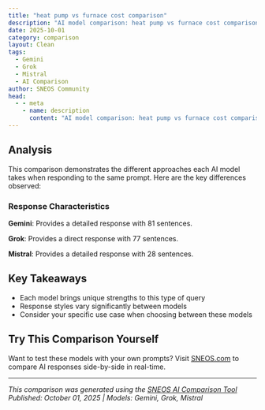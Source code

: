 ```yaml
---
title: "heat pump vs furnace cost comparison"
description: "AI model comparison: heat pump vs furnace cost comparison..."
date: 2025-10-01
category: comparison
layout: Clean
tags:
  - Gemini
  - Grok
  - Mistral
  - AI Comparison
author: SNEOS Community
head:
  - - meta
    - name: description
      content: "AI model comparison: heat pump vs furnace cost comparison..."
---
```


<ChatComparison
  title="heat pump vs furnace cost comparison"
  prompt="heat pump vs furnace cost comparison"
  :responses='{
    "Gemini": "Okay, let\u0027s break down the cost comparison between heat pumps and furnaces.  It\u0027s not a simple answer, as there are a lot of factors that influence the overall costs.\n\n**Here\u0027s a general overview, followed by a more detailed breakdown:**\n\n*   **Upfront Cost (Installation):**  Generally, heat pumps tend to have a slightly higher upfront installation cost compared to furnaces.  This is due to the more complex components and installation requirements of a heat pump.\n*   **Operating Cost (Energy Bills):**  In moderate climates, heat pumps can often be more energy-efficient and have lower operating costs than furnaces, especially electric resistance furnaces. In colder climates (where temperatures consistently drop below freezing), a furnace might be more cost-effective due to the heat pump\u0027s reduced efficiency and reliance on supplemental heating.\n*   **Maintenance Cost:** Both require maintenance. Furnaces might have simpler maintenance needs, while heat pumps, with more complex components, may require more specialized service.\n*   **Lifespan:** Both heat pumps and furnaces typically last 15-20 years with proper maintenance.\n*   **Overall Cost:** This is highly dependent on the climate, energy prices, usage patterns, and the specific models chosen.\n\n**Here\u0027s a more detailed breakdown of the cost factors:**\n\n**1. Upfront Costs (Purchase and Installation):**\n\n*   **Furnace Costs:**\n    *   **Purchase Price:**  Furnaces generally range from \\$2,000 to \\$7,000 for the unit itself, depending on the efficiency (AFUE rating) and capacity.\n    *   **Installation Costs:** Installation typically costs between \\$500 and \\$3,000, depending on the complexity of the ductwork, existing connections, and any necessary modifications to your home.\n    *   **Total Furnace Installation Cost:** \\$2,500 - \\$10,000 (approximate range).\n*   **Heat Pump Costs:**\n    *   **Purchase Price:** Heat pumps range from \\$4,000 to \\$8,000, depending on the type (air-source, geothermal, mini-split), efficiency (SEER and HSPF ratings), and features.  Geothermal heat pumps are significantly more expensive upfront.\n    *   **Installation Costs:** Installation can range from \\$1,000 to \\$5,000, depending on the complexity of the system, ductwork modifications, electrical work, and whether it\u0027s a simple replacement or a new installation.  Geothermal installations are much more complex and expensive, requiring excavation.\n    *   **Total Heat Pump Installation Cost:** \\$5,000 - \\$13,000 (approximate range) - *much higher for Geothermal*.\n\n**2. Operating Costs (Energy Bills):**\n\n*   **Furnace Operating Costs:**\n    *   **Fuel Source:** The operating cost depends heavily on the fuel type (natural gas, propane, oil, or electricity).  Natural gas is generally the cheapest, followed by propane, then oil, and electricity is typically the most expensive (especially for electric resistance furnaces).\n    *   **Efficiency (AFUE):**  Annual Fuel Utilization Efficiency (AFUE) is a measure of how efficiently a furnace converts fuel into heat. Higher AFUE means lower fuel bills.\n    *   **Example:** A high-efficiency natural gas furnace (95% AFUE) will be much cheaper to run than an older, less efficient furnace (80% AFUE) or an electric resistance furnace.\n*   **Heat Pump Operating Costs:**\n    *   **Electricity:** Heat pumps run on electricity.  Your electricity rates will directly impact your operating costs.\n    *   **Efficiency (SEER and HSPF):**\n        *   **SEER (Seasonal Energy Efficiency Ratio):** Measures cooling efficiency. Higher SEER = lower cooling bills.\n        *   **HSPF (Heating Seasonal Performance Factor):** Measures heating efficiency. Higher HSPF = lower heating bills.\n    *   **Climate:** Heat pumps are most efficient in moderate climates where temperatures rarely drop below freezing. As temperatures drop, their efficiency decreases, and they rely more on supplemental electric resistance heat, which is expensive.  In very cold climates, a furnace may be more cost-effective.\n    *   **Inverter Technology:** Modern inverter-driven heat pumps can modulate their output to match heating/cooling demands, improving efficiency and reducing energy consumption.\n\n**Important Considerations for Operating Costs:**\n\n*   **Climate:** This is the *most* important factor. Heat pumps shine in mild climates. In very cold climates, furnaces are generally more cost-effective for heating.\n*   **Energy Prices:** Natural gas prices fluctuate, as do electricity prices. Research current rates in your area to make an informed decision.\n*   **Home Insulation:** Proper insulation significantly reduces heating and cooling loads, minimizing energy consumption regardless of the system you choose.\n*   **Usage Patterns:** How much you use your heating and cooling system will impact your operating costs.\n\n**3. Maintenance Costs:**\n\n*   **Furnaces:** Regular maintenance includes:\n    *   Annual inspection and cleaning by a qualified technician.\n    *   Replacing air filters regularly.\n    *   Checking and cleaning burners (for gas furnaces).\n*   **Heat Pumps:** Regular maintenance includes:\n    *   Annual inspection and cleaning by a qualified technician.\n    *   Replacing air filters regularly.\n    *   Cleaning outdoor coils.\n    *   Checking refrigerant levels.\n\n**Generally:**  Heat pumps may have slightly higher maintenance costs due to their more complex components.\n\n**4. Lifespan:**\n\n*   Both furnaces and heat pumps typically last 15-20 years with proper maintenance.\n\n**5. Environmental Impact:**\n\n*   **Furnaces:** Burning fossil fuels (natural gas, propane, oil) produces greenhouse gases.\n*   **Heat Pumps:** Run on electricity, which can be generated from various sources, including renewable energy. If your electricity comes from renewable sources, a heat pump can be a very environmentally friendly option.\n\n**Summary Table**\n\n| Feature           | Furnace                       | Heat Pump                       |\n| ----------------- | ----------------------------- | ------------------------------- |\n| Upfront Cost      | Lower (generally)            | Higher (generally)             |\n| Operating Cost    | Depends on fuel; can be high | Lower in mild climates; higher in cold climates |\n| Maintenance Cost  | Moderate                      | Moderate to Higher              |\n| Lifespan          | 15-20 years                  | 15-20 years                    |\n| Best Climate      | Colder Climates              | Milder Climates                 |\n| Environmental Impact | Higher (fossil fuels)       | Lower (if electricity from renewable sources)      |\n\n**How to Decide:**\n\n1.  **Climate:** This is the biggest factor.  If you live in a mild climate with moderate winters, a heat pump is a strong contender. If you live in a very cold climate, a high-efficiency furnace may be a better choice.\n2.  **Energy Prices:** Compare the cost of natural gas, propane, oil (if applicable), and electricity in your area.\n3.  **Home Insulation:**  Ensure your home is well-insulated to minimize heating and cooling loads.\n4.  **Get Quotes:** Get quotes from multiple HVAC contractors for both furnaces and heat pumps.  Ask them to assess your home\u0027s specific needs and provide recommendations.\n5.  **Consider Rebates and Incentives:**  Many areas offer rebates and incentives for energy-efficient HVAC systems. Check with your local utility company and government programs.\n6.  **Long-Term Costs:** Don\u0027t just focus on the upfront cost.  Consider the total cost of ownership, including purchase price, installation, operating costs, and maintenance over the lifespan of the system.\n7. **Consider Future Electrification** Many municipalities are pushing for electrification and phasing out natural gas. A heat pump may be a better long-term solution if your area is moving towards electrification.\n\n**In conclusion:** There\u0027s no single \u0022best\u0022 answer.  The ideal choice depends on your specific circumstances.  Carefully consider all the factors outlined above to make an informed decision.\n\nI highly recommend getting professional advice from qualified HVAC contractors in your area to get accurate cost estimates and recommendations tailored to your home and climate.\n",
    "Grok": "Comparing the cost of a **heat pump** versus a **furnace** involves looking at several factors: upfront installation costs, operating costs, energy efficiency, maintenance, and climate suitability. Below is a detailed breakdown to help you understand the cost implications of each system.\n\n---\n\n### 1. Upfront Installation Costs\n- **Heat Pump**:\n  - Average installation cost: $4,000\u2013$8,000 for an air-source heat pump (including equipment and labor). Geothermal heat pumps are far more expensive, ranging from $10,000 to $25,000 due to underground loop installation.\n  - Costs vary based on the type of heat pump (air-source, ductless mini-split, or geothermal), home size, and whether ductwork is already in place.\n  - If your home lacks ductwork, you may need to install it (additional $2,000\u2013$5,000), or opt for a ductless mini-split system.\n\n- **Furnace**:\n  - Average installation cost: $2,500\u2013$6,000 for a gas furnace, $1,500\u2013$4,000 for an electric furnace, and $3,000\u2013$7,000 for an oil furnace.\n  - Costs depend on fuel type (natural gas, propane, oil, or electric), efficiency rating (AFUE - Annual Fuel Utilization Efficiency), and whether ductwork is present.\n  - Gas furnaces often require venting systems, which can increase costs if not already installed.\n\n**Winner**: Furnaces typically have a lower upfront cost, especially for electric or gas models, compared to heat pumps.\n\n---\n\n### 2. Operating Costs (Energy Bills)\n- **Heat Pump**:\n  - Heat pumps are generally more energy-efficient because they transfer heat rather than generate it. They can achieve efficiencies of 300\u2013400% (Coefficient of Performance, or COP), meaning they produce 3\u20134 units of heat for every unit of electricity used.\n  - Average annual operating cost: $500\u2013$1,500, depending on electricity rates (e.g., $0.12\u2013$0.20 per kWh), climate, and home insulation.\n  - In very cold climates (below 20\u00B0F), efficiency drops, and supplemental heating (often electric resistance) is needed, increasing costs.\n\n- **Furnace**:\n  - Efficiency depends on the fuel type and AFUE rating (typically 80\u201398% for modern units). Gas furnaces are usually cheaper to operate than electric ones due to lower natural gas prices (about $1.00\u2013$2.00 per therm vs. electricity costs).\n  - Average annual operating cost: $600\u2013$1,200 for natural gas, $800\u2013$2,000 for electric, and $1,000\u2013$2,500 for oil or propane, depending on fuel prices and climate.\n  - Gas and oil furnaces are more cost-effective in colder climates where constant heating is needed.\n\n**Winner**: Heat pumps often have lower operating costs in mild to moderate climates due to higher efficiency. In very cold climates or areas with cheap natural gas, furnaces may be cheaper to run.\n\n---\n\n### 3. Energy Efficiency\n- **Heat Pump**:\n  - Extremely efficient in mild climates (SEER ratings of 14\u201324 for cooling, HSPF ratings of 8\u201313 for heating). They provide both heating and cooling, eliminating the need for a separate air conditioner.\n  - Less efficient in extreme cold, often requiring backup heating systems.\n\n- **Furnace**:\n  - Modern high-efficiency furnaces (AFUE 90\u201398%) waste less fuel, but they still burn fuel to generate heat, making them less efficient than heat pumps in ideal conditions.\n  - Does not provide cooling; a separate air conditioning unit is needed ($2,500\u2013$5,000).\n\n**Winner**: Heat pumps are more energy-efficient overall, especially in regions with moderate winters, and offer the bonus of cooling.\n\n---\n\n### 4. Maintenance and Lifespan\n- **Heat Pump**:\n  - Lifespan: 10\u201315 years for air-source heat pumps; 20\u201325 years for geothermal.\n  - Annual maintenance cost: $100\u2013$300 (similar to an air conditioner\u2014filter changes, coil cleaning, etc.).\n  - Repairs can be more expensive due to complex refrigeration components.\n\n- **Furnace**:\n  - Lifespan: 15\u201320 years for gas/electric furnaces; slightly less for oil (10\u201315 years).\n  - Annual maintenance cost: $80\u2013$200 (filter changes, burner cleaning, safety checks for gas/oil).\n  - Repairs for gas furnaces can involve safety issues (e.g., carbon monoxide leaks), but parts are often less expensive than heat pump components.\n\n**Winner**: Furnaces may have a slight edge due to longer lifespan and lower repair costs for gas models, but both systems require regular upkeep.\n\n---\n\n### 5. Climate Suitability\n- **Heat Pump**:\n  - Best for mild to moderate climates (average winter temps above 20\u201330\u00B0F). In very cold climates, their efficiency drops significantly, and backup heating adds to costs.\n  - Ideal for areas with hot summers since they also provide cooling.\n\n- **Furnace**:\n  - Better suited for cold climates with harsh winters, as they deliver consistent heat regardless of outdoor temperature.\n  - Gas furnaces are especially cost-effective where natural gas is cheap and readily available.\n\n**Winner**: Depends on location. Heat pumps win in warmer regions; furnaces are better for cold climates.\n\n---\n\n### 6. Additional Considerations\n- **Rebates and Incentives**:\n  - Heat pumps often qualify for federal, state, or utility rebates (e.g., up to $2,000 under the Inflation Reduction Act in the U.S. for energy-efficient models). This can lower upfront costs.\n  - High-efficiency furnaces may also qualify for rebates, but they are typically smaller.\n\n- **Environmental Impact**:\n  - Heat pumps are more eco-friendly since they use electricity (which can be sourced from renewables) and don\u2019t burn fossil fuels.\n  - Gas and oil furnaces produce greenhouse gas emissions, though high-efficiency models reduce this impact.\n\n- **Home Value**:\n  - Heat pumps can increase home value in warmer regions due to their dual heating/cooling function.\n  - Furnaces are often expected in colder regions, so they may not add unique value.\n\n---\n\n### Summary of Costs (Approximate, U.S. Average)\n| **System**         | **Installation Cost** | **Annual Operating Cost** | **Lifespan**   | **Best Climate**       |\n|---------------------|-----------------------|---------------------------|----------------|------------------------|\n| **Heat Pump**      | $4,000\u2013$8,000        | $500\u2013$1,500              | 10\u201315 years    | Mild/Moderate         |\n| **Gas Furnace**    | $2,500\u2013$6,000        | $600\u2013$1,200              | 15\u201320 years    | Cold                  |\n| **Electric Furnace**| $1,500\u2013$4,000        | $800\u2013$2,000              | 15\u201320 years    | Mild (if cheap power) |\n\n---\n\n### Conclusion: Which Is Cheaper?\n- **Short-Term Cost**: A furnace, especially a gas or electric one, is usually cheaper to install and may have lower operating costs in cold climates or areas with cheap natural gas.\n- **Long-Term Cost**: A heat pump can be cheaper over time in mild climates due to lower operating costs, high efficiency, and the elimination of a separate AC unit. Rebates can also offset initial costs.\n- **Key Decision Factors**: Consider your local climate, energy prices, home setup (ductwork availability), and whether you need cooling. If you\u2019re in a cold climate with access to cheap gas, a furnace may be more cost-effective. In a warmer area, a heat pump often saves more money overall.\n\nWould you like a more specific cost breakdown based on your location or home size?",
    "Mistral": "When comparing the costs of a heat pump versus a furnace, several factors need to be considered, including initial installation costs, operating costs, maintenance, and lifespan. Here\u2019s a breakdown of these factors:\n\n### Initial Installation Costs\n- **Heat Pump**: The initial cost of installing a heat pump can range from $4,000 to $12,000, depending on the type (air-source, ground-source, etc.), size, and complexity of the installation.\n- **Furnace**: The initial cost of installing a furnace can range from $2,000 to $6,000, depending on the type (gas, electric, oil), size, and complexity of the installation.\n\n### Operating Costs\n- **Heat Pump**: Heat pumps are generally more energy-efficient, especially in mild climates. They can save on energy costs compared to furnaces, particularly electric furnaces. However, in very cold climates, heat pumps may require supplemental heating, which can increase costs.\n- **Furnace**: Gas furnaces are typically more cost-effective to operate than electric furnaces, especially in colder climates. Electric furnaces can be expensive to run due to the high cost of electricity.\n\n### Maintenance Costs\n- **Heat Pump**: Heat pumps require regular maintenance, including cleaning or replacing filters, checking refrigerant levels, and inspecting the outdoor unit. Annual maintenance costs can range from $100 to $300.\n- **Furnace**: Furnaces also require regular maintenance, including cleaning or replacing filters, inspecting the heat exchanger, and checking the burner. Annual maintenance costs can range from $100 to $300.\n\n### Lifespan\n- **Heat Pump**: The average lifespan of a heat pump is about 10-15 years, although some can last up to 20 years with proper maintenance.\n- **Furnace**: The average lifespan of a furnace is about 15-20 years, with some lasting up to 30 years with proper maintenance.\n\n### Energy Efficiency\n- **Heat Pump**: Heat pumps are generally more energy-efficient, especially in mild climates. They can provide both heating and cooling, making them versatile.\n- **Furnace**: Gas furnaces are typically more efficient in colder climates, while electric furnaces are less efficient due to the high cost of electricity.\n\n### Environmental Impact\n- **Heat Pump**: Heat pumps are considered more environmentally friendly because they do not burn fossil fuels and can reduce carbon emissions.\n- **Furnace**: Gas furnaces burn fossil fuels, contributing to carbon emissions, while electric furnaces depend on the source of electricity, which can vary in environmental impact.\n\n### Summary\n- **Initial Costs**: Furnaces are generally cheaper to install than heat pumps.\n- **Operating Costs**: Heat pumps can be more cost-effective in mild climates, while gas furnaces are more cost-effective in colder climates.\n- **Maintenance Costs**: Both heat pumps and furnaces have similar maintenance costs.\n- **Lifespan**: Furnaces typically have a longer lifespan than heat pumps.\n- **Energy Efficiency**: Heat pumps are generally more energy-efficient, especially in mild climates.\n- **Environmental Impact**: Heat pumps are more environmentally friendly.\n\nUltimately, the best choice depends on your specific needs, climate, and budget. Consulting with a local HVAC professional can provide more tailored advice based on your situation."
  }'
  published-date="17:21"
/>

## Analysis

This comparison demonstrates the different approaches each AI model takes when responding to the same prompt. Here are the key differences observed:

### Response Characteristics

**Gemini**: Provides a detailed response with 81 sentences. 

**Grok**: Provides a direct response with 77 sentences. 

**Mistral**: Provides a detailed response with 28 sentences. 

## Key Takeaways

- Each model brings unique strengths to this type of query
- Response styles vary significantly between models
- Consider your specific use case when choosing between these models

## Try This Comparison Yourself

Want to test these models with your own prompts? Visit [SNEOS.com](https://sneos.com) to compare AI responses side-by-side in real-time.

---

*This comparison was generated using the [SNEOS AI Comparison Tool](https://sneos.com)*
*Published: October 01, 2025 | Models: Gemini, Grok, Mistral*
